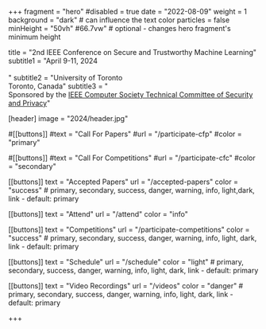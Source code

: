 +++
fragment = "hero"
#disabled = true
date = "2022-08-09"
weight = 1
background = "dark" # can influence the text color
particles = false
minHeight = "50vh" #66.7vw" # optional - changes hero fragment's minimum height

title = "2nd IEEE Conference on Secure and Trustworthy Machine Learning"
subtitle1 = "April 9-11, 2024<br><br>"
subtitle2 = "University of Toronto<br>Toronto, Canada"
subtitle3 = "<br>Sponsored by the [IEEE Computer Society Technical Committee of Security and Privacy](https://www.ieee-security.org/)"

[header]
  image = "2024/header.jpg"

#[[buttons]]
#text = "Call For Papers"
#url = "/participate-cfp"
#color = "primary"

#[[buttons]]
#text = "Call For Competitions"
#url = "/participate-cfc"
#color = "secondary" 

[[buttons]]
  text = "Accepted Papers"
  url = "/accepted-papers"
  color = "success" # primary, secondary, success, danger, warning, info, light,dark, link - default: primary
  
[[buttons]]
text = "Attend"
url = "/attend"
color = "info"



[[buttons]]
text = "Competitions"
url = "/participate-competitions"
color = "success" # primary, secondary, success, danger, warning, info, light, dark, link - default: primary


[[buttons]]
  text = "Schedule"
  url = "/schedule"
  color = "light" # primary, secondary, success, danger, warning, info, light, dark, link - default: primary

[[buttons]]
  text = "Video Recordings"
  url = "/videos"
  color = "danger" # primary, secondary, success, danger, warning, info, light, dark, link - default: primary

+++
